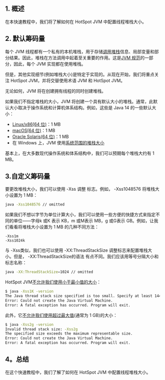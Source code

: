 ## 1. 概述

在本快速教程中，我们将了解如何在 HotSpot JVM 中配置线程堆栈大小。

## 2. 默认筹码量

每个 JVM 线程都有一个私有的本机堆栈，用于存储[调用堆栈](https://www.baeldung.com/cs/call-stack)信息、局部变量和部分结果。因此，堆栈在方法调用中起着至关重要的作用。这是[JVM 规范](https://docs.oracle.com/javase/specs/jvms/se14/html/jvms-2.html#jvms-2.5.2)的一部分，因此，每个 JVM 实现都在使用堆栈。

但是，其他实现细节(例如堆栈大小)是特定于实现的。从现在开始，我们将重点关注 HotSpot JVM，并将交替使用术语 JVM 和 HotSpot JVM。

无论如何，JVM 将在创建拥有线程的同时创建堆栈。

如果我们不指定堆栈的大小，JVM 将创建一个具有默认大小的堆栈。通常，此默认大小取决于操作系统和计算机体系结构。例如，这些是 Java 14 的一些默认大小：

-   [Linux/x86(64 位)](https://github.com/openjdk/jdk14u/blob/7a3bf58b8ad2c327229a94ae98f58ec96fa39332/src/hotspot/os_cpu/linux_x86/globals_linux_x86.hpp#L34)：1 MB
-   [macOS(64 位)](https://github.com/openjdk/jdk14u/blob/7a3bf58b8ad2c327229a94ae98f58ec96fa39332/src/hotspot/os_cpu/bsd_x86/globals_bsd_x86.hpp#L35)：1 MB
-   [Oracle Solaris(64 位)](https://github.com/openjdk/jdk14u/blob/7a3bf58b8ad2c327229a94ae98f58ec96fa39332/src/hotspot/os_cpu/solaris_x86/globals_solaris_x86.hpp#L34)：1 MB
-   在 Windows 上，JVM 使用[系统范围的堆栈大小](https://github.com/openjdk/jdk14u/blob/7a3bf58b8ad2c327229a94ae98f58ec96fa39332/src/hotspot/os_cpu/windows_x86/globals_windows_x86.hpp#L37)

基本上，在大多数现代操作系统和体系结构中，我们可以预期每个堆栈大约有 1 MB。

## 3.自定义筹码量

要更改堆栈大小，我们可以使用 -Xss 调整 标志。例如， -Xss1048576 将堆栈大小设置为 1 MB：

```bash
java -Xss1048576 // omitted
```

如果我们不想以字节为单位计算大小，我们可以使用一些方便的快捷方式来指定不同的单位——字母k 或K 表示 KB，m 或M表示 MB，g 或G表示 GB。例如，让我们看看将堆栈大小设置为 1 MB 的几种不同方法：

```plaintext
-Xss1m 
-Xss1024k
```

与 -Xss类似，我们也可以使用 -XX:ThreadStackSize 调整标志来配置堆栈大小。但是， -XX:ThreadStackSize的语法 有点不同。我们应该用等号分隔大小和标志名称：

```bash
java -XX:ThreadStackSize=1024 // omitted
```

HotSpot JVM[不允许我们使用小于最小值的大小](https://github.com/openjdk/jdk14u/blob/03db2e14dde027eb5dae1435bc9b7f95b1fb48df/src/hotspot/os/posix/os_posix.cpp#L1397)：

```bash
$ java -Xss1K -version
The Java thread stack size specified is too small. Specify at least 144k
Error: Could not create the Java Virtual Machine.
Error: A fatal exception has occurred. Program will exit.
```

此外，它[不允许我们使用超过最大值](https://github.com/openjdk/jdk14u/blob/7a3bf58b8ad2c327229a94ae98f58ec96fa39332/src/hotspot/share/runtime/arguments.cpp#L2413)(通常为 1 GB)的大小：

```bash
$ java -Xss2g -version
Invalid thread stack size: -Xss2g
The specified size exceeds the maximum representable size.
Error: Could not create the Java Virtual Machine.
Error: A fatal exception has occurred. Program will exit.
```

## 4。总结

在这个快速教程中，我们了解了如何在 HotSpot JVM 中配置线程堆栈大小。